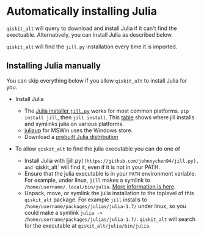 # Automatically installing Julia

`qiskit_alt` will query to download and install Julia if it can't find the exectuable. Alternatively, you can install Julia as described below.

`qiskit_alt` will find the `jill.py` installation every time it is imported.


## Installing Julia manually

You can skip everything below if you allow `qiskit_alt` to install Julia for you.

* Install Julia
    * The [Julia installer `jill.py`](https://github.com/johnnychen94/jill.py) works for most common platforms. `pip install jill`, then `jill install`.
      This [table](https://github.com/johnnychen94/jill.py#about-installation-and-symlink-directories) shows where jill installs
      and symlinks julia on various platforms.
    * [juliaup](https://github.com/JuliaLang/juliaup) for MSWin uses the Windows store.
    * Download a [prebuilt Julia distribution](https://julialang.org/downloads/)

* To allow `qiskit_alt` to find the julia executable you can do one of
    * Install Julia with [jill.py`](https://github.com/johnnychen94/jill.py), and `qiskit_alt` will find it,
      even if it is not in your PATH.
    * Ensure that the julia executable is in your `PATH` environment variable. For example, under
      linux, `jill` makes a symlink to `/home/username/.local/bin/julia`.
      [More information is here](https://julialang.org/downloads/platform/).
    * Unpack, move, or symlink the julia installation to the toplevel of this `qiskit_alt` package.
      For example `jill` installs to `/home/username/packages/julias/julia-1.7/` under linux, so you
      could make a symlink `julia -> /home/username/packages/julias/julia-1.7/`.
      `qiskit_alt` will search for the executable at `qiskit_alt/julia/bin/julia`.
